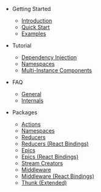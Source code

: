 - Getting Started

  - [Introduction](/)
  - [Quick Start](/getting-started/quick-start)
  - [Examples](/getting-started/examples)

- Tutorial

  - [Dependency Injection](/tutorial/01-dependency-injection)
  - [Namespaces](/tutorial/02-namespaces)
  - [Multi-Instance Components](/tutorial/03-multi-instance-components)

- FAQ

  - [General](/faq/general 'FAQ: General - Redux Tools')
  - [Internals](/faq/internals 'FAQ: Internals - Redux Tools')

- Packages
  - [Actions](/packages/actions)
  - [Namespaces](/packages/namespaces)
  - [Reducers](/packages/reducers)
  - [Reducers (React Bindings)](/packages/reducers-react)
  - [Epics](/packages/epics)
  - [Epics (React Bindings)](/packages/epics-react)
  - [Stream Creators](/packages/stream-creators)
  - [Middleware](/packages/middleware)
  - [Middleware (React Bindings)](/packages/middleware-react)
  - [Thunk (Extended)](/packages/thunk)
